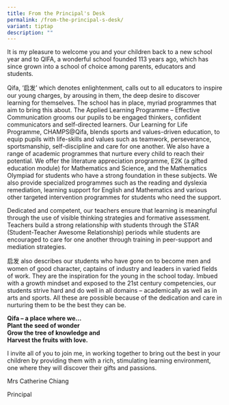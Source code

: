```yaml
---
title: From the Principal's Desk
permalink: /from-the-principal-s-desk/
variant: tiptap
description: ""
---
```

<p>It is my pleasure to welcome you and your children back to a new school
year and to QIFA, a wonderful school founded 113 years ago, which has since
grown into a school of choice among parents, educators and students.</p>
<p>Qifa, ‘启发’ which denotes enlightenment, calls out to all educators to
inspire our young charges, by arousing in them, the deep desire to discover
learning for themselves. The school has in place, myriad programmes that
aim to bring this about. The Applied Learning Programme – Effective Communication
grooms our pupils to be engaged thinkers, confident communicators and self-directed
learners. Our Learning for Life Programme, CHAMPS@Qifa, blends sports and
values-driven education, to equip pupils with life-skills and values such
as teamwork, perseverance, sportsmanship, self-discipline and care for
one another. We also have a range of academic programmes that nurture every
child to reach their potential. We offer the literature appreciation programme,
E2K (a gifted education module) for Mathematics and Science, and the Mathematics
Olympiad for students who have a strong foundation in these subjects. We
also provide specialized programmes such as the reading and dyslexia remediation,
learning support for English and Mathematics and various other targeted
intervention programmes for students who need the support.</p>
<p>Dedicated and competent, our teachers ensure that learning is meaningful
through the use of visible thinking strategies and formative assessment.
Teachers build a strong relationship with students through the STAR (Student-Teacher
Awesome Relationship) periods while students are encouraged to care for
one another through training in peer-support and mediation strategies.</p>
<p>启发 also describes our students who have gone on to become men and women
of good character, captains of industry and leaders in varied fields of
work. They are the inspiration for the young in the school today. Imbued
with a growth mindset and exposed to the 21st century competencies, our
students strive hard and do well in all domains – academically as well
as in arts and sports. All these are possible because of the dedication
and care in nurturing them to be the best they can be.</p>
<p><strong>Qifa – a place where we…<br>Plant the seed of wonder<br>Grow the tree of knowledge and<br>Harvest the fruits with love.</strong>
</p>
<p>I invite all of you to join me, in working together to bring out the best
in your children by providing them with a rich, stimulating learning environment,
one where they will discover their gifts and passions.</p>
<p>Mrs Catherine Chiang</p>
<p>Principal</p>